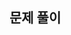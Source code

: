 <!-- 백준: [BOJ] -->
<!-- 프로그래머스: [PGS] -->
<!-- 코드포스: [CFS] -->
<!-- 리트코드: [LCE] -->
<!-- 그 외: [ETC] -->
<!-- 작성시 제목 양식을 맞출 것 -->
<!-- ex) [BOJ] A+B / WhiteHyun -->

## 문제 풀이

<!-- 짧게 작성해도 됩니다. -->

<!-- ## 문제 회고 -->
<!-- Optional, 회고를 작성하고 싶다면 위 주석을 풀어주세요! -->
